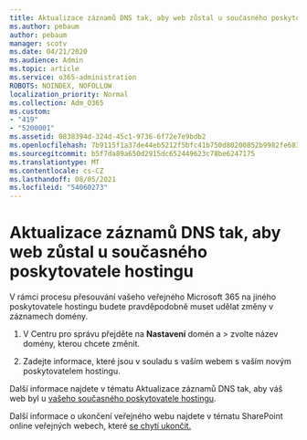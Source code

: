 ```yaml
---
title: Aktualizace záznamů DNS tak, aby web zůstal u současného poskytovatele hostingu
ms.author: pebaum
author: pebaum
manager: scotv
ms.date: 04/21/2020
ms.audience: Admin
ms.topic: article
ms.service: o365-administration
ROBOTS: NOINDEX, NOFOLLOW
localization_priority: Normal
ms.collection: Adm_O365
ms.custom:
- "419"
- "5200001"
ms.assetid: 0838394d-324d-45c1-9736-6f72e7e9bdb2
ms.openlocfilehash: 7b9115f1a37de44eb5212f5bfc41b750d80200852b9982fe683b90af6a22a7df
ms.sourcegitcommit: b5f7da89a650d2915dc652449623c78be6247175
ms.translationtype: MT
ms.contentlocale: cs-CZ
ms.lasthandoff: 08/05/2021
ms.locfileid: "54060273"
---
```

# <a name="update-dns-records-to-keep-your-website-with-your-current-hosting-provider"></a>Aktualizace záznamů DNS tak, aby web zůstal u současného poskytovatele hostingu

V rámci procesu přesouvání vašeho veřejného Microsoft 365 na jiného poskytovatele hostingu budete pravděpodobně muset udělat změny v záznamech domény.
  
1. V Centru pro správu přejděte na **Nastavení** domén a \>  zvolte název domény, kterou chcete změnit.

2. Zadejte informace, které jsou v souladu s vaším webem s vaším novým poskytovatelem hostingu.

Další informace najdete v tématu Aktualizace záznamů DNS tak, aby váš web byl u [vašeho současného poskytovatele hostingu](https://docs.microsoft.com/microsoft-365/admin/dns/update-dns-records-to-retain-current-hosting-provider?view=o365-worldwide).
  
Další informace o ukončení veřejného webu najdete v tématu SharePoint online veřejných webech, které [se chytí ukončit.](https://support.office.com/article/sharepoint-online-public-websites-to-be-discontinued-e86bfd2f-5c7d-446f-a430-7cfcc0130916)
